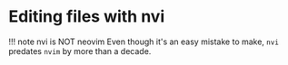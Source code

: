 # Editing files with nvi

!!! note nvi is NOT neovim
    Even though it's an easy mistake to make, `nvi` predates `nvim` by more than a decade.

